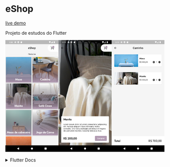 # eShop

[live demo](http://heliomarpm.github.io/flutter-eshop)

Projeto de estudos do Flutter


<img src="https://github.com/heliomarpm/screenshots/blob/main/flutter-eshop/eShop_Home.png?raw=true" height="350" alt="Home"/><img src="https://github.com/heliomarpm/screenshots/blob/main/flutter-eshop/eShop_Product.png?raw=true" height="350" alt="Product"/><img src="https://github.com/heliomarpm/screenshots/blob/main/flutter-eshop/eShop_Cart.png?raw=true" height="350" alt="Cart"/>

<details>
<summary>Flutter Docs</summary>
This project is a starting point for a Flutter application.

A few resources to get you started if this is your first Flutter project:

- [Lab: Write your first Flutter app](https://docs.flutter.dev/get-started/codelab)
- [Cookbook: Useful Flutter samples](https://docs.flutter.dev/cookbook)

For help getting started with Flutter development, view the
[online documentation](https://docs.flutter.dev/), which offers tutorials,
samples, guidance on mobile development, and a full API reference.

</details>